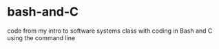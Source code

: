 # bash-and-C
code from my intro to software systems class with coding in Bash and C using the command line
